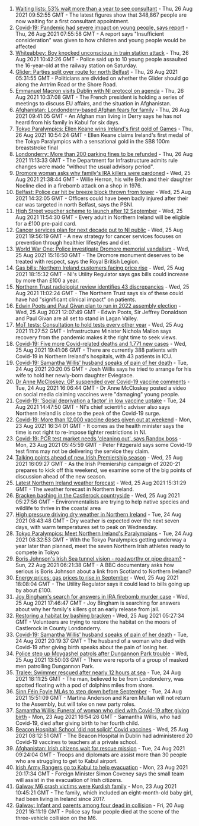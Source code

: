 1. [Waiting lists: 53% wait more than a year to see consultant](https://www.bbc.co.uk/news/uk-northern-ireland-58342209?at_medium=RSS&at_campaign=KARANGA) - Thu, 26 Aug 2021 09:52:55 GMT - The latest figures show that 348,867 people are now waiting for a first consultant appointment.
2. [Covid-19: Pandemic had severe impact on young people, says report](https://www.bbc.co.uk/news/uk-northern-ireland-58334583?at_medium=RSS&at_campaign=KARANGA) - Thu, 26 Aug 2021 07:55:58 GMT - A report says "Insufficient consideration" was given to how children and young people would be affected
3. [Whiteabbey: Boy knocked unconscious in train station attack](https://www.bbc.co.uk/news/uk-northern-ireland-58343070?at_medium=RSS&at_campaign=KARANGA) - Thu, 26 Aug 2021 10:42:26 GMT - Police said up to 10 young people assaulted the 16-year-old at the railway station on Saturday.
4. [Glider: Parties split over route for north Belfast](https://www.bbc.co.uk/news/uk-northern-ireland-58335189?at_medium=RSS&at_campaign=KARANGA) - Thu, 26 Aug 2021 05:31:55 GMT - Politicians are divided on whether the Glider should go along the Antrim Road or the Shore Road.
5. [Emmanuel Macron visits Dublin with NI protocol on agenda](https://www.bbc.co.uk/news/world-58342210?at_medium=RSS&at_campaign=KARANGA) - Thu, 26 Aug 2021 10:37:08 GMT - The French president is holding a series of meetings to discuss EU affairs, and the situation in Afghanistan.
6. [Afghanistan: Londonderry-based Afghan fears for family](https://www.bbc.co.uk/news/uk-northern-ireland-foyle-west-58333606?at_medium=RSS&at_campaign=KARANGA) - Thu, 26 Aug 2021 09:41:05 GMT - An Afghan man living in Derry says he has not heard from his family in Kabul for six days.
7. [Tokyo Paralympics: Ellen Keane wins Ireland's first gold of Games](https://www.bbc.co.uk/sport/disability-sport/58340488?at_medium=RSS&at_campaign=KARANGA) - Thu, 26 Aug 2021 10:54:24 GMT - Ellen Keane claims Ireland's first medal of the Tokyo Paralympics with a sensational gold in the SB8 100m breaststroke final
8. [Londonderry: More than 200 parking fines to be refunded](https://www.bbc.co.uk/news/uk-northern-ireland-foyle-west-58333604?at_medium=RSS&at_campaign=KARANGA) - Thu, 26 Aug 2021 11:13:33 GMT - The Department for Infrastructure admits rule changes were made "without the usual advisory period".
9. [Dromore woman asks why family's IRA killers were pardoned](https://www.bbc.co.uk/news/uk-northern-ireland-58335821?at_medium=RSS&at_campaign=KARANGA) - Wed, 25 Aug 2021 21:38:44 GMT - Willie Herron, his wife Beth and their daughter Noeline died in a firebomb attack on a shop in 1976.
10. [Belfast: Police car hit by breeze block thrown from tower](https://www.bbc.co.uk/news/uk-northern-ireland-58333894?at_medium=RSS&at_campaign=KARANGA) - Wed, 25 Aug 2021 14:32:05 GMT - Officers could have been badly injured after their car was targeted in north Belfast, says the PSNI.
11. [High Street voucher scheme to launch after 12 September](https://www.bbc.co.uk/news/uk-northern-ireland-58329517?at_medium=RSS&at_campaign=KARANGA) - Wed, 25 Aug 2021 11:54:30 GMT - Every adult in Northern Ireland will be eligible for a £100 pre-paid card.
12. [Cancer services plan for next decade put to NI public](https://www.bbc.co.uk/news/uk-northern-ireland-58330826?at_medium=RSS&at_campaign=KARANGA) - Wed, 25 Aug 2021 19:56:19 GMT - A new strategy for cancer services focuses on prevention through healthier lifestyles and diet.
13. [World War One: Police investigate Dromore memorial vandalism](https://www.bbc.co.uk/news/uk-northern-ireland-58333542?at_medium=RSS&at_campaign=KARANGA) - Wed, 25 Aug 2021 15:16:50 GMT - The Dromore monument deserves to be treated with respect, says the Royal British Legion.
14. [Gas bills: Northern Ireland customers facing price rise](https://www.bbc.co.uk/news/uk-northern-ireland-58329817?at_medium=RSS&at_campaign=KARANGA) - Wed, 25 Aug 2021 18:15:32 GMT - NI's Utility Regulator says gas bills could increase by more than £100 a year.
15. [Northern Trust radiologist review identifies 43 discrepancies](https://www.bbc.co.uk/news/uk-northern-ireland-58329138?at_medium=RSS&at_campaign=KARANGA) - Wed, 25 Aug 2021 11:02:24 GMT - The Northern Trust says six of these could have had "significant clinical impact" on patients.
16. [Edwin Poots and Paul Givan plan to run in 2022 assembly election](https://www.bbc.co.uk/news/uk-northern-ireland-58327804?at_medium=RSS&at_campaign=KARANGA) - Wed, 25 Aug 2021 12:07:49 GMT - Edwin Poots, Sir Jeffrey Donaldson and Paul Givan are all set to stand in Lagan Valley.
17. [MoT tests: Consultation to hold tests every other year](https://www.bbc.co.uk/news/uk-northern-ireland-58330516?at_medium=RSS&at_campaign=KARANGA) - Wed, 25 Aug 2021 11:27:52 GMT - Infrastructure Minister Nichola Mallon says recovery from the pandemic makes it the right time to seek views.
18. [Covid-19: Five more Covid-related deaths and 1,771 new cases](https://www.bbc.co.uk/news/uk-northern-ireland-58329521?at_medium=RSS&at_campaign=KARANGA) - Wed, 25 Aug 2021 19:41:06 GMT - There are currently 388 patients with Covid-19 in Northern Ireland's hospitals, with 43 patients in ICU.
19. [Covid-19: Samantha Willis' husband speaks of pain of her death](https://www.bbc.co.uk/news/uk-northern-ireland-58320859?at_medium=RSS&at_campaign=KARANGA) - Tue, 24 Aug 2021 20:20:05 GMT - Josh Willis says he tried to arrange for his wife to hold her newly-born daughter Eviegrace.
20. [Dr Anne McCloskey: GP suspended over Covid-19 vaccine comments](https://www.bbc.co.uk/news/uk-northern-ireland-foyle-west-58315530?at_medium=RSS&at_campaign=KARANGA) - Tue, 24 Aug 2021 16:06:44 GMT - Dr Anne McCloskey posted a video on social media claiming vaccines were "damaging" young people.
21. [Covid-19: 'Social deprivation a factor' in low vaccine uptake](https://www.bbc.co.uk/news/uk-northern-ireland-58314388?at_medium=RSS&at_campaign=KARANGA) - Tue, 24 Aug 2021 14:47:50 GMT - NI's chief scientific adviser also says Northern Ireland is close to the peak of the Covid-19 surge.
22. [Covid-19: More than 12,000 vaccine doses given out at weekend](https://www.bbc.co.uk/news/uk-northern-ireland-58300969?at_medium=RSS&at_campaign=KARANGA) - Mon, 23 Aug 2021 16:34:01 GMT - It comes as the health minister says the time is not right to re-impose tighter restrictions in NI.
23. [Covid-19: PCR test market needs 'cleaning out', says Randox boss](https://www.bbc.co.uk/news/uk-northern-ireland-58298467?at_medium=RSS&at_campaign=KARANGA) - Mon, 23 Aug 2021 05:45:59 GMT - Peter Fitzgerald says some Covid-19 test firms may not be delivering the service they claim.
24. [Talking points ahead of new Irish Premiership season](https://www.bbc.co.uk/sport/football/58143885?at_medium=RSS&at_campaign=KARANGA) - Wed, 25 Aug 2021 16:09:27 GMT - As the Irish Premiership campaign of 2020-21 prepares to kick off this weekend, we examine some of the big points of discussion ahead of the new season.
25. [Latest Northern Ireland weather forecast](https://www.bbc.co.uk/news/uk-northern-ireland-26018439?at_medium=RSS&at_campaign=KARANGA) - Wed, 25 Aug 2021 15:31:29 GMT - The weather forecast in Northern Ireland.
26. [Bracken bashing in the Castlerock countryside](https://www.bbc.co.uk/news/uk-northern-ireland-58284401?at_medium=RSS&at_campaign=KARANGA) - Wed, 25 Aug 2021 05:27:56 GMT - Environmentalists are trying to help native species and wildlife to thrive in the coastal area
27. [High pressure driving dry weather in Northern Ireland](https://www.bbc.co.uk/news/uk-northern-ireland-58315590?at_medium=RSS&at_campaign=KARANGA) - Tue, 24 Aug 2021 08:43:48 GMT - Dry weather is expected over the next seven days, with warm temperatures set to peak on Wednesday.
28. [Tokyo Paralympics: Meet Northern Ireland's Paralympians](https://www.bbc.co.uk/sport/disability-sport/58309324?at_medium=RSS&at_campaign=KARANGA) - Tue, 24 Aug 2021 08:32:53 GMT - With the Tokyo Paralympics getting underway a year later than planned, meet the seven Northern Irish athletes ready to compete in Tokyo
29. [Boris Johnson's Irish Sea tunnel vision - roadworthy or pipe dream?](https://www.bbc.co.uk/news/uk-northern-ireland-58269437?at_medium=RSS&at_campaign=KARANGA) - Sun, 22 Aug 2021 06:21:38 GMT - A BBC documentary asks how serious is Boris Johnson about a link from Scotland to Northern Ireland?
30. [Energy prices: gas prices to rise in September](https://www.bbc.co.uk/news/uk-northern-ireland-58336968?at_medium=RSS&at_campaign=KARANGA) - Wed, 25 Aug 2021 18:08:04 GMT - The Utility Regulator says it could lead to bills going up by about £100.
31. [Joy Bingham's search for answers in IRA firebomb murder case](https://www.bbc.co.uk/news/uk-northern-ireland-58336326?at_medium=RSS&at_campaign=KARANGA) - Wed, 25 Aug 2021 17:46:47 GMT - Joy Bingham is searching for answers about why her family's killers got an early release from jail.
32. [Restoring a habitat by bashing bracken](https://www.bbc.co.uk/news/uk-northern-ireland-58285491?at_medium=RSS&at_campaign=KARANGA) - Wed, 25 Aug 2021 05:27:34 GMT - Volunteers are trying to restore the habitat on the moors of Castlerock in County Londonderry.
33. [Covid-19: Samantha Willis' husband speaks of pain of her death](https://www.bbc.co.uk/news/uk-northern-ireland-58322573?at_medium=RSS&at_campaign=KARANGA) - Tue, 24 Aug 2021 20:19:37 GMT - The husband of a woman who died with Covid-19 after giving birth speaks about the pain of losing her.
34. [Police step up Moygashel patrols after Dungannon Park trouble](https://www.bbc.co.uk/news/uk-northern-ireland-58330825?at_medium=RSS&at_campaign=KARANGA) - Wed, 25 Aug 2021 13:50:03 GMT - There were reports of a group of masked men patrolling Dungannon Park.
35. [Tralee: Swimmer rescued after nearly 12 hours at sea](https://www.bbc.co.uk/news/world-europe-58318023?at_medium=RSS&at_campaign=KARANGA) - Tue, 24 Aug 2021 18:11:25 GMT - The man, believed to be from Londonderry, was spotted floating with a pod of dolphins miles from shore.
36. [Sinn Féin Foyle MLAs to step down before September](https://www.bbc.co.uk/news/uk-northern-ireland-foyle-west-58321830?at_medium=RSS&at_campaign=KARANGA) - Tue, 24 Aug 2021 15:51:09 GMT - Martina Anderson and Karen Mullan will not return to the Assembly, but will take on new party roles.
37. [Samantha Willis: Funeral of woman who died with Covid-19 after giving birth](https://www.bbc.co.uk/news/uk-northern-ireland-58309750?at_medium=RSS&at_campaign=KARANGA) - Mon, 23 Aug 2021 16:54:26 GMT - Samantha Willis, who had Covid-19, died after giving birth to her fourth child.
38. [Beacon Hospital: School 'did not solicit' Covid vaccines](https://www.bbc.co.uk/news/world-europe-58327568?at_medium=RSS&at_campaign=KARANGA) - Wed, 25 Aug 2021 08:12:51 GMT - The Beacon Hospital in Dublin had administered 20 Covid-19 vaccines to teachers at a private school.
39. [Afghanistan: Irish citizens wait for rescue mission](https://www.bbc.co.uk/news/world-europe-58314977?at_medium=RSS&at_campaign=KARANGA) - Tue, 24 Aug 2021 09:24:04 GMT - Troops and diplomats are assist more than 30 people who are struggling to get to Kabul airport.
40. [Irish Army Rangers go to Kabul to help evacuation](https://www.bbc.co.uk/news/world-europe-58309751?at_medium=RSS&at_campaign=KARANGA) - Mon, 23 Aug 2021 20:17:34 GMT - Foreign Minister Simon Coveney says the small team will assist in the evacuation of Irish citizens.
41. [Galway M6 crash victims were Kurdish family](https://www.bbc.co.uk/news/world-europe-58304362?at_medium=RSS&at_campaign=KARANGA) - Mon, 23 Aug 2021 10:45:21 GMT - The family, which included an eight-month-old baby girl, had been living in Ireland since 2017.
42. [Galway: Infant and parents among four dead in collision](https://www.bbc.co.uk/news/world-europe-58279482?at_medium=RSS&at_campaign=KARANGA) - Fri, 20 Aug 2021 16:11:19 GMT - Police say four people died at the scene of the three-vehicle collision on the M6.
